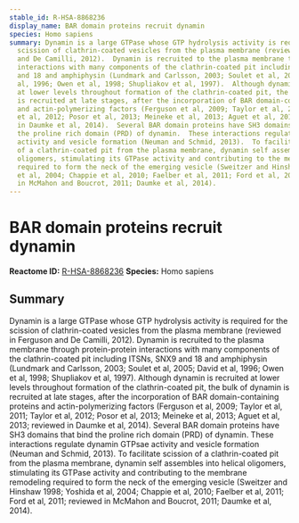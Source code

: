 ```yaml
---
stable_id: R-HSA-8868236
display_name: BAR domain proteins recruit dynamin
species: Homo sapiens
summary: Dynamin is a large GTPase whose GTP hydrolysis activity is required for the
  scission of clathrin-coated vesicles from the plasma membrane (reviewed in Ferguson
  and De Camilli, 2012).  Dynamin is recruited to the plasma membrane through protein-protein
  interactions with many components of the clathrin-coated pit including ITSNs, SNX9
  and 18 and amphiphysin (Lundmark and Carlsson, 2003; Soulet et al, 2005; David et
  al, 1996; Owen et al, 1998; Shupliakov et al, 1997).  Although dynamin is recruited
  at lower levels throughout formation of the clathrin-coated pit, the bulk of dynamin
  is recruited at late stages, after the incorporation of BAR domain-containing proteins
  and actin-polymerizing factors (Ferguson et al, 2009; Taylor et al, 2011; Taylor
  et al, 2012; Posor et al, 2013; Meineke et al, 2013; Aguet et al, 2013; reviewed
  in Daumke et al, 2014).  Several BAR domain proteins have SH3 domains that bind
  the proline rich domain (PRD) of dynamin.  These interactions regulate dynamin GTPsae
  activity and vesicle formation (Neuman and Schmid, 2013).  To facilitate scission
  of a clathrin-coated pit from the plasma membrane, dynamin self assembles into helical
  oligomers, stimulating its GTPase activity and contributing to the membrane remodeling
  required to form the neck of the emerging vesicle (Sweitzer and Hinshaw 1998; Yoshida
  et al, 2004; Chappie et al, 2010; Faelber et al, 2011; Ford et al, 2011; reviewed
  in McMahon and Boucrot, 2011; Daumke et al, 2014).
---
```


# BAR domain proteins recruit dynamin
**Reactome ID:** [R-HSA-8868236](https://reactome.org/content/detail/R-HSA-8868236)
**Species:** Homo sapiens

## Summary

Dynamin is a large GTPase whose GTP hydrolysis activity is required for the scission of clathrin-coated vesicles from the plasma membrane (reviewed in Ferguson and De Camilli, 2012).  Dynamin is recruited to the plasma membrane through protein-protein interactions with many components of the clathrin-coated pit including ITSNs, SNX9 and 18 and amphiphysin (Lundmark and Carlsson, 2003; Soulet et al, 2005; David et al, 1996; Owen et al, 1998; Shupliakov et al, 1997).  Although dynamin is recruited at lower levels throughout formation of the clathrin-coated pit, the bulk of dynamin is recruited at late stages, after the incorporation of BAR domain-containing proteins and actin-polymerizing factors (Ferguson et al, 2009; Taylor et al, 2011; Taylor et al, 2012; Posor et al, 2013; Meineke et al, 2013; Aguet et al, 2013; reviewed in Daumke et al, 2014).  Several BAR domain proteins have SH3 domains that bind the proline rich domain (PRD) of dynamin.  These interactions regulate dynamin GTPsae activity and vesicle formation (Neuman and Schmid, 2013).  To facilitate scission of a clathrin-coated pit from the plasma membrane, dynamin self assembles into helical oligomers, stimulating its GTPase activity and contributing to the membrane remodeling required to form the neck of the emerging vesicle (Sweitzer and Hinshaw 1998; Yoshida et al, 2004; Chappie et al, 2010; Faelber et al, 2011; Ford et al, 2011; reviewed in McMahon and Boucrot, 2011; Daumke et al, 2014).
